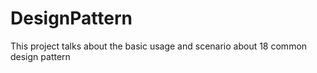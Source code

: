 # DesignPattern

This project talks about the basic usage and scenario about 18 common design pattern
